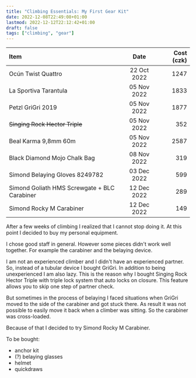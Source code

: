```yaml
---
title: "Climbing Essentials: My First Gear Kit"
date: 2022-12-08T22:49:08+01:00
lastmod: 2022-12-12T22:12:42+01:00
draft: false
tags: ["climbing", "gear"]
---
```


| Item                                         |    Date     | Cost (czk) |
| :------------------------------------------- | :---------: | ---------: |
| Ocún Twist Quattro                           | 22 Oct 2022 |       1247 |
| La Sportiva Tarantula                        | 05 Nov 2022 |       1833 |
| Petzl GriGri 2019                            | 05 Nov 2022 |       1877 |
| <s>Singing Rock Hector Triple</s>            | 05 Nov 2022 |        352 |
| Beal Karma 9,8mm 60m                         | 05 Nov 2022 |       2587 |
| Black Diamond Mojo Chalk Bag                 | 08 Nov 2022 |        319 |
| Simond Belaying Gloves 8249782               | 03 Dec 2022 |        599 |
| Simond Goliath HMS Screwgate + BLC Carabiner | 12 Dec 2022 |        289 |
| Simond Rocky M Carabiner                     | 12 Dec 2022 |        149 |

After a few weeks of climbing I realized that I cannot stop doing it. At this point I decided to buy my personal equipment.

I chose good staff in general. However some pieces didn't work well together. For example the carabiner and the belaying device.

I am not an experienced climber and I didn't have an experienced partner. So, instead of a tubular device I bought GriGri. In addition to being unexperienced I am also lazy. This is the reason why I bought Singing Rock Hector Triple with triple lock system that auto locks on closure. This feature allows you to skip one step of partner check.

But sometimes in the process of belaying I faced situations when GriGri moved to the side of the carabiner and got stuck there. As result it was not possible to easily move it back when a climber was sitting. So the carabiner was cross-loaded.

Because of that I decided to try Simond Rocky M Carabiner.

To be bought:

- anchor kit
- (?) belaying glasses
- helmet
- quickdraws
